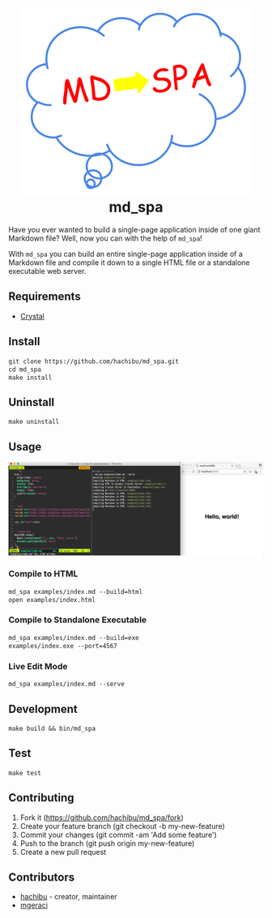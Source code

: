 <h1 align="center">
  <img src="https://raw.githubusercontent.com/hachibu/md_spa/master/images/md_spa-logo.png">
  <br>
  md_spa
</h1>

Have you ever wanted to build a single-page application inside of one giant Markdown file? Well, now you can with the help of `md_spa`!

With `md_spa` you can build an entire single-page application inside of a Markdown file and compile it down to a single HTML file or a standalone executable web server.

## Requirements

- [Crystal](https://crystal-lang.org/docs/installation)

## Install

    git clone https://github.com/hachibu/md_spa.git
    cd md_spa
    make install

## Uninstall

    make uninstall

## Usage

<img src="https://raw.githubusercontent.com/hachibu/md_spa/master/images/serve-mode-screenshot.png">

### Compile to HTML

    md_spa examples/index.md --build=html
    open examples/index.html

### Compile to Standalone Executable

    md_spa examples/index.md --build=exe
    examples/index.exe --port=4567

### Live Edit Mode

    md_spa examples/index.md --serve

## Development

    make build && bin/md_spa

## Test

    make test

## Contributing

1. Fork it (https://github.com/hachibu/md_spa/fork)
2. Create your feature branch (git checkout -b my-new-feature)
3. Commit your changes (git commit -am 'Add some feature')
4. Push to the branch (git push origin my-new-feature)
5. Create a new pull request

## Contributors

- [hachibu](https://github.com/hachibu) - creator, maintainer
- [mgeraci](https://github.com/mgeraci)
